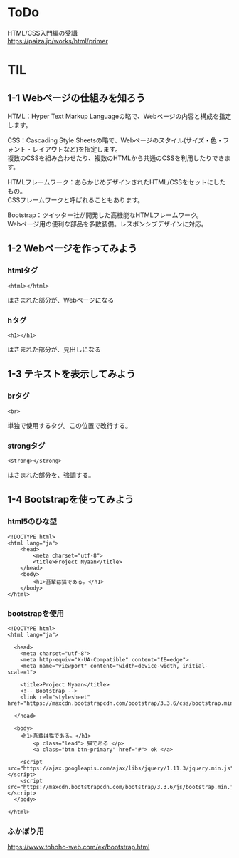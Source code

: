 # ToDo
HTML/CSS入門編の受講<br>
https://paiza.jp/works/html/primer

# TIL

## 1-1 Webページの仕組みを知ろう

HTML：Hyper Text Markup Languageの略で、Webページの内容と構成を指定します。

CSS：Cascading Style Sheetsの略で、Webページのスタイル(サイズ・色・フォント・レイアウトなど)を指定します。<br>
複数のCSSを組み合わせたり、複数のHTMLから共通のCSSを利用したりできます。

HTMLフレームワーク：あらかじめデザインされたHTML/CSSをセットにしたもの。<br>
CSSフレームワークと呼ばれることもあります。

Bootstrap：ツイッター社が開発した高機能なHTMLフレームワーク。<br>
Webページ用の便利な部品を多数装備。レスポンシブデザインに対応。

## 1-2 Webページを作ってみよう
### htmlタグ
```
<html></html>
```
はさまれた部分が、Webページになる

### hタグ
```
<h1></h1>
```
はさまれた部分が、見出しになる

## 1-3 テキストを表示してみよう
### brタグ
```
<br>
```
単独で使用するタグ。この位置で改行する。

### strongタグ
```
<strong></strong>
```
はさまれた部分を、強調する。

## 1-4 Bootstrapを使ってみよう

### html5のひな型
```
<!DOCTYPE html>
<html lang="ja">
    <head>
        <meta charset="utf-8">
        <title>Project Nyaan</title>
    </head>
    <body>
        <h1>吾輩は猫である。</h1>
    </body>
</html>
```

### bootstrapを使用
```
<!DOCTYPE html>
<html lang="ja">

  <head>
    <meta charset="utf-8">
    <meta http-equiv="X-UA-Compatible" content="IE=edge">
    <meta name="viewport" content="width=device-width, initial-scale=1">

    <title>Project Nyaan</title>
    <!-- Bootstrap -->
    <link rel="stylesheet" href="https://maxcdn.bootstrapcdn.com/bootstrap/3.3.6/css/bootstrap.min.css">

  </head>

  <body>
    <h1>吾輩は猫である。</h1>
        <p class="lead"> 猫である </p>
        <a class="btn btn-primary" href="#"> ok </a>

    <script src="https://ajax.googleapis.com/ajax/libs/jquery/1.11.3/jquery.min.js"></script>
    <script src="https://maxcdn.bootstrapcdn.com/bootstrap/3.3.6/js/bootstrap.min.js"></script>
  </body>

</html>
```

### ふかぼり用
https://www.tohoho-web.com/ex/bootstrap.html